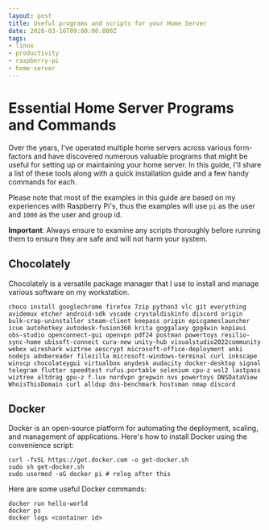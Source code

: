 ```yaml
---
layout: post
title: Useful programs and scripts for your Home Server
date: 2020-03-16T09:00:00.000Z
tags:
- linux
- productivity
- raspberry-pi
- home-server
---
```


# Essential Home Server Programs and Commands

Over the years, I've operated multiple home servers across various form-factors and have discovered numerous valuable programs that might be useful for setting up or maintaining your home server. In this guide, I'll share a list of these tools along with a quick installation guide and a few handy commands for each.

Please note that most of the examples in this guide are based on my experiences with Raspberry Pi's, thus the examples will use `pi` as the user and `1000` as the user and group id.

**Important**: Always ensure to examine any scripts thoroughly before running them to ensure they are safe and will not harm your system.

## Chocolately

Chocolately is a versatile package manager that I use to install and manage various software on my workstation.

```shell
choco install googlechrome firefox 7zip python3 vlc git everything avidemux etcher android-sdk vscode crystaldiskinfo discord origin bulk-crap-uninstaller steam-client keepass origin epicgameslauncher icue autohotkey autodesk-fusion360 krita goggalaxy gpg4win kopiaui obs-studio openconnect-gui openvpn pdf24 postman powertoys resilio-sync-home ubisoft-connect cura-new unity-hub visualstudio2022community webex wireshark wiztree aescrypt microsoft-office-deployment anki nodejs adobereader filezilla microsoft-windows-terminal curl inkscape winscp chocolateygui virtualbox anydesk audacity docker-desktop signal telegram flutter speedtest rufus.portable selenium cpu-z wsl2 lastpass wiztree altdrag gpu-z f.lux nordvpn grepwin nvs powertoys DNSDataView WhoisThisDomain curl alldup dns-benchmark hostsman nmap discord
```

## Docker

Docker is an open-source platform for automating the deployment, scaling, and management of applications. Here's how to install Docker using the convenience script:

```shell
curl -fsSL https://get.docker.com -o get-docker.sh
sudo sh get-docker.sh
sudo usermod -aG docker pi # relog after this
```

Here are some useful Docker commands:

```shell
docker run hello-world
docker ps
docker logs <container id>
```
